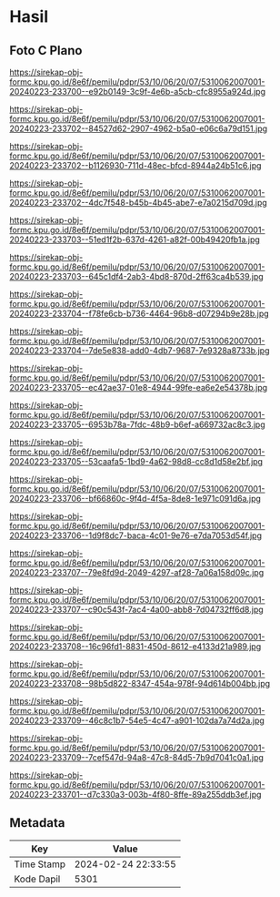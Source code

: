 # Hasil

## Foto C Plano

https://sirekap-obj-formc.kpu.go.id/8e6f/pemilu/pdpr/53/10/06/20/07/5310062007001-20240223-233700--e92b0149-3c9f-4e6b-a5cb-cfc8955a924d.jpg

https://sirekap-obj-formc.kpu.go.id/8e6f/pemilu/pdpr/53/10/06/20/07/5310062007001-20240223-233702--84527d62-2907-4962-b5a0-e06c6a79d151.jpg

https://sirekap-obj-formc.kpu.go.id/8e6f/pemilu/pdpr/53/10/06/20/07/5310062007001-20240223-233702--b1126930-711d-48ec-bfcd-8944a24b51c6.jpg

https://sirekap-obj-formc.kpu.go.id/8e6f/pemilu/pdpr/53/10/06/20/07/5310062007001-20240223-233702--4dc7f548-b45b-4b45-abe7-e7a0215d709d.jpg

https://sirekap-obj-formc.kpu.go.id/8e6f/pemilu/pdpr/53/10/06/20/07/5310062007001-20240223-233703--51ed1f2b-637d-4261-a82f-00b49420fb1a.jpg

https://sirekap-obj-formc.kpu.go.id/8e6f/pemilu/pdpr/53/10/06/20/07/5310062007001-20240223-233703--645c1df4-2ab3-4bd8-870d-2ff63ca4b539.jpg

https://sirekap-obj-formc.kpu.go.id/8e6f/pemilu/pdpr/53/10/06/20/07/5310062007001-20240223-233704--f78fe6cb-b736-4464-96b8-d07294b9e28b.jpg

https://sirekap-obj-formc.kpu.go.id/8e6f/pemilu/pdpr/53/10/06/20/07/5310062007001-20240223-233704--7de5e838-add0-4db7-9687-7e9328a8733b.jpg

https://sirekap-obj-formc.kpu.go.id/8e6f/pemilu/pdpr/53/10/06/20/07/5310062007001-20240223-233705--ec42ae37-01e8-4944-99fe-ea6e2e54378b.jpg

https://sirekap-obj-formc.kpu.go.id/8e6f/pemilu/pdpr/53/10/06/20/07/5310062007001-20240223-233705--6953b78a-7fdc-48b9-b6ef-a669732ac8c3.jpg

https://sirekap-obj-formc.kpu.go.id/8e6f/pemilu/pdpr/53/10/06/20/07/5310062007001-20240223-233705--53caafa5-1bd9-4a62-98d8-cc8d1d58e2bf.jpg

https://sirekap-obj-formc.kpu.go.id/8e6f/pemilu/pdpr/53/10/06/20/07/5310062007001-20240223-233706--bf66860c-9f4d-4f5a-8de8-1e971c091d6a.jpg

https://sirekap-obj-formc.kpu.go.id/8e6f/pemilu/pdpr/53/10/06/20/07/5310062007001-20240223-233706--1d9f8dc7-baca-4c01-9e76-e7da7053d54f.jpg

https://sirekap-obj-formc.kpu.go.id/8e6f/pemilu/pdpr/53/10/06/20/07/5310062007001-20240223-233707--79e8fd9d-2049-4297-af28-7a06a158d09c.jpg

https://sirekap-obj-formc.kpu.go.id/8e6f/pemilu/pdpr/53/10/06/20/07/5310062007001-20240223-233707--c90c543f-7ac4-4a00-abb8-7d04732ff6d8.jpg

https://sirekap-obj-formc.kpu.go.id/8e6f/pemilu/pdpr/53/10/06/20/07/5310062007001-20240223-233708--16c96fd1-8831-450d-8612-e4133d21a989.jpg

https://sirekap-obj-formc.kpu.go.id/8e6f/pemilu/pdpr/53/10/06/20/07/5310062007001-20240223-233708--98b5d822-8347-454a-978f-94d614b004bb.jpg

https://sirekap-obj-formc.kpu.go.id/8e6f/pemilu/pdpr/53/10/06/20/07/5310062007001-20240223-233709--46c8c1b7-54e5-4c47-a901-102da7a74d2a.jpg

https://sirekap-obj-formc.kpu.go.id/8e6f/pemilu/pdpr/53/10/06/20/07/5310062007001-20240223-233709--7cef547d-94a8-47c8-84d5-7b9d7041c0a1.jpg

https://sirekap-obj-formc.kpu.go.id/8e6f/pemilu/pdpr/53/10/06/20/07/5310062007001-20240223-233701--d7c330a3-003b-4f80-8ffe-89a255ddb3ef.jpg


## Metadata

| Key        | Value               |
| ---------- | ------------------- |
| Time Stamp | 2024-02-24 22:33:55 |
| Kode Dapil | 5301                |



